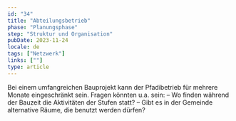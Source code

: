 ```yaml
---
id: "34"
title: "Abteilungsbetrieb"
phase: "Planungsphase"
step: "Struktur und Organisation"
pubDate: 2023-11-24
locale: de
tags: ["Netzwerk"]
links: [""]
type: article
---
```


Bei einem umfangreichen Bauprojekt kann der Pfadibetrieb für mehrere Monate eingeschränkt sein.
Fragen könnten u.a. sein:
– Wo finden während der Bauzeit die Aktivitäten der Stufen statt?
– Gibt es in der Gemeinde alternative Räume, die benutzt werden dürfen?
